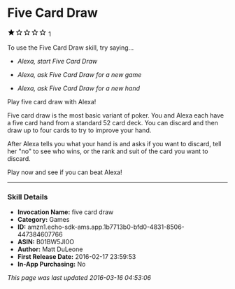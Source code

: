 # Five Card Draw
![1 stars](../../../images/ic_star_black_18dp_1x.png)![1 stars](../../../images/ic_star_border_black_18dp_1x.png)![1 stars](../../../images/ic_star_border_black_18dp_1x.png)![1 stars](../../../images/ic_star_border_black_18dp_1x.png)![1 stars](../../../images/ic_star_border_black_18dp_1x.png) 1

To use the Five Card Draw skill, try saying...

* *Alexa, start Five Card Draw*

* *Alexa, ask Five Card Draw for a new game*

* *Alexa, ask Five Card Draw for a new hand*

Play five card draw with Alexa!

Five card draw is the most basic variant of poker. You and Alexa each have a five card hand from a standard 52 card deck. You can discard and then draw up to four cards to try to improve your hand.

After Alexa tells you what your hand is and asks if you want to discard, tell her "no" to see who wins, or the rank and suit of the card you want to discard.

Play now and see if you can beat Alexa!

***

### Skill Details

* **Invocation Name:** five card draw
* **Category:** Games
* **ID:** amzn1.echo-sdk-ams.app.1b7713b0-bfd0-4831-8506-447384607766
* **ASIN:** B01BW5JI0O
* **Author:** Matt DuLeone
* **First Release Date:** 2016-02-17 23:59:53
* **In-App Purchasing:** No

*This page was last updated 2016-03-16 04:53:06*
